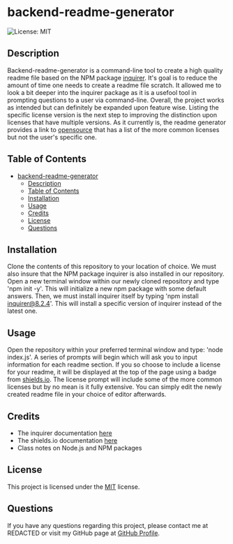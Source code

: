 # backend-readme-generator

![License: MIT](https://img.shields.io/badge/License-MIT-brightgreen.svg)

## Description
Backend-readme-generator is a command-line tool to create a high quality readme file based on the NPM package [inquirer](https://www.npmjs.com/package/inquirer). It's goal is to reduce the amount of time one needs to create a readme file scratch. It allowed me to look a bit deeper into the inquirer package as it is a usefool tool in prompting questions to a user via command-line. Overall, the project works as intended but can definitely be expanded upon feature wise. Listing the specific license version is the next step to improving the distinction upon licenses that have multiple versions. As it currently is, the readme generator provides a link to [opensource](https://opensource.org/licenses/) that has a list of the more common licenses but not the user's specific one.

## Table of Contents
- [backend-readme-generator](#backend-readme-generator)
  - [Description](#description)
  - [Table of Contents](#table-of-contents)
  - [Installation](#installation)
  - [Usage](#usage)
  - [Credits](#credits)
  - [License](#license)
  - [Questions](#questions)

## Installation
Clone the contents of this repository to your location of choice. We must also insure that the NPM package inquirer is also installed in our repository. Open a new terminal window within our newly cloned repository and type 'npm init -y'. This will initialize a new npm package with some default answers. Then, we must install inquirer itself by typing 'npm install inquirer@8.2.4'. This will install a specific version of inquirer instead of the latest one.

<!-- insert video demo here -->

## Usage
Open the repository within your preferred terminal window and type: 'node index.js'. A series of prompts will begin which will ask you to input information for each readme section. If you so choose to include a license for your readme, it will be displayed at the top of the page using a badge from [shields.io](https://shields.io/). The license prompt will include some of the more common licenses but by no mean is it fully extensive. You can simply edit the newly created readme file in your choice of editor afterwards.

<!-- insert video demo here -->

## Credits
- The inquirer documentation [here](https://www.npmjs.com/package/inquirer)
- The shields.io documentation [here](https://shields.io/)
- Class notes on Node.js and NPM packages

## License
This project is licensed under the [MIT](https://opensource.org/licenses) license.

## Questions
If you have any questions regarding this project, please contact me at REDACTED or visit my GitHub page at [GitHub Profile](https://github.com/Exo-MDR-CD2000).
